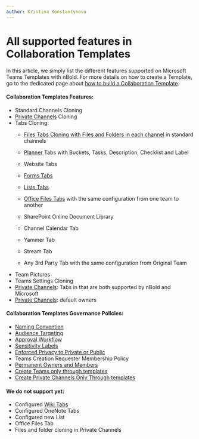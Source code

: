 ```yaml
---
author: Kristina Konstantynova
---
```

# All supported features in Collaboration Templates

In this article, we simply list the different features supported on Microsoft Teams Templates with nBold. For more details on how to create a Template, go to the dedicated page about [how to build a Collaboration Template](/collaboration-templates/create-a-new-collaboration-template.md).

#### Collaboration Templates Features:

* Standard Channels Cloning
* [Private Channels](https://docs.nbold.co/collaboration-templates/private-channels.html) Cloning
* Tabs Cloning:
  * [Files Tabs Cloning with Files and Folders in each channel](/collaboration-templates/files-and-folders.md) in standard channels


  * [Planner ](https://docs.nbold.co/collaboration-templates/microsoft-planner.html)Tabs with Buckets, Tasks, Description, Checklist and Label


  * Website Tabs


  * [Forms Tabs](/collaboration-templates/microsoft-forms.md)


  * [Lists Tabs](https://docs.nbold.co/collaboration-templates/microsoft-teams-lists.html)


  * [Office Files Tabs](/collaboration-templates/office-and-pdf-documents.md) with the same configuration from one team to another


  * SharePoint Online Document Library


  * Channel Calendar Tab


  * Yammer Tab


  * Stream Tab


  * Any 3rd Party Tab with the same configuration from Original Team
* Team Pictures
* Teams Settings Cloning
* [Private Channels](/collaboration-templates/private-channels.md): Tabs in that are both supported by nBold and Microsoft
* [Private Channels](/collaboration-templates/private-channels.md): default owners

#### Collaboration Templates Governance Policies:

* [Naming Convention](/governance-policies/naming-conventions.md)
* [Audience Targeting](/governance-policies/audience-targeting.md)
* [Approval Workflow](/governance-policies/approval.md)
* [Sensitivity Labels](/governance-policies/sensitivity-labels.md)
* [Enforced Privacy to Private or Public](/governance-policies/security-policy.md)
* Teams Creation Requester Membership Policy
* [Permanent Owners and Members](/governance-policies/permanent-owners-and-members-policy.md)
* [Create Teams only through templates ](/collaboration-templates/create-teams-only-through-microsoft-teams-templates-by-nbold.md)
* [Create Private Channels Only Through templates ](/governance-policies/serve-private-channels.md)

#### We do not support yet:

* Configured [Wiki Tabs](/collaboration-templates/wiki-tabs.md)
* Configured OneNote Tabs
* Configured new List
* Office Files Tab
* Files and folder cloning in Private Channels
